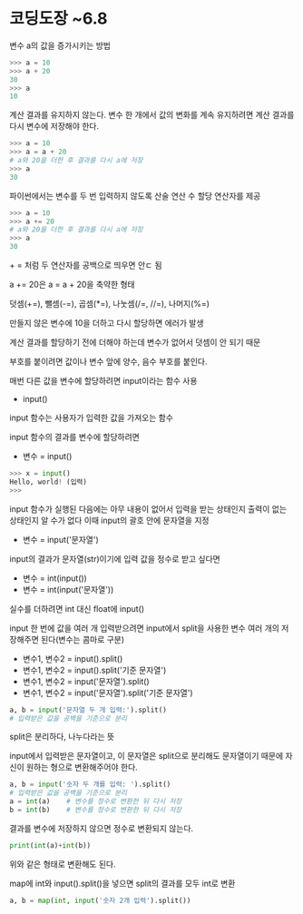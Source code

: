 # 코딩도장 ~6.8

변수 a의 값을 증가시키는 방법

```python
>>> a = 10
>>> a + 20
30
>>> a
10
```

계산 결과를 유지하지 않는다. 변수 한 개에서 값의 변화를 계속 유지하려면 계산 결과를 다시 변수에 저장해야 한다.

```python
>>> a = 10
>>> a = a + 20
# a와 20을 더한 후 결과를 다시 a에 저장
>>> a
30
```

파이썬에서는 변수를 두 번 입력하지 않도록 산술 연산 수 할당 연산자를 제공

```python
>>> a = 10
>>> a += 20
# a와 20을 더한 후 결과를 다시 a에 저장
>>> a
30
```

\+ = 처럼 두 연산자를 공백으로 띄우면 안ㄷ 됨

a += 20은 a = a + 20을 축약한 형태

덧셈(+=), 뺄셈(-=), 곱셈(*=), 나눗셈(/=, //=), 나머지(%=)

만들지 않은 변수에 10을 더하고 다시 할당하면 에러가 발생

계산 결과를 할당하기 전에 더해야 하는데 변수가 없어서 덧셈이 안 되기 때문

부호를 붙이려면 값이나 변수 앞에 양수, 음수 부호를 붙인다.



매번 다른 값을 변수에 할당하려면 input이라는 함수 사용

- input()

input 함수는 사용자가 입력한 값을 가져오는 함수

input 함수의 결과를 변수에 할당하려면

- 변수 = input()

```python
>>> x = input()
Hello, world! (입력)
>>> 
```

input 함수가 실행된 다음에는 아무 내용이 없어서 입력을 받는 상태인지 출력이 없는 상태인지 알 수가 없다 이때 input의 괄호 안에 문자열을 지정

- 변수 = input('문자열')

input의 결과가 문자열(str)이기에 입력 값을 정수로 받고 싶다면 

- 변수 = int(input())
- 변수 = int(input('문자열'))

실수를 더하려면 int 대신 float에 input()



input 한 번에 값을 여러 개 입력받으려면 input에서 split을 사용한 변수 여러 개의 저장해주면 된다(변수는 콤마로 구분)

- 변수1, 변수2 = input().split()
- 변수1, 변수2 = input().split('기준 문자열')
- 변수1, 변수2 = input('문자열').split()
- 변수1, 변수2 = input('문자열').split('기준 문자열')

```python
a, b = input('문자열 두 개 입력:').split()
# 입력받은 값을 공백을 기준으로 분리
```

split은 분리하다, 나누다라는 뜻

input에서 입력받은 문자열이고, 이 문자열은 split으로 분리해도 문자열이기 때문에 자신이 원하는 형으로 변환해주어야 한다.

```python
a, b = input('숫자 두 개를 입력: ').split()
# 입력받은 값을 공백을 기준으로 분리
a = int(a)    # 변수를 정수로 변환한 뒤 다시 저장
b = int(b)    # 변수를 정수로 변환한 뒤 다시 저장
```

결과를 변수에 저장하지 않으면 정수로 변환되지 않는다.

```python
print(int(a)+int(b))
```

위와 같은 형태로 변환해도 된다.



map에 int와 input().split()을 넣으면 split의 결과를 모두 int로 변환

```python
a, b = map(int, input('숫자 2개 입력').split())
```


